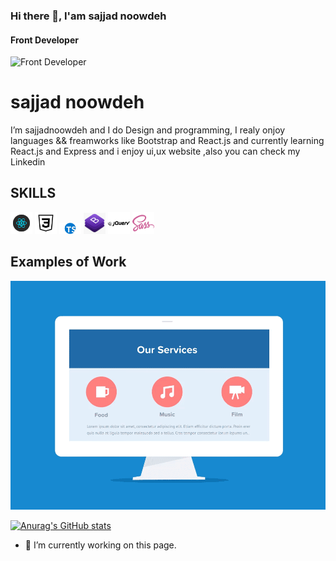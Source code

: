 ### Hi there 👋, I'am sajjad noowdeh
#### Front Developer
![Front Developer](https://64.media.tumblr.com/2d0af9c90d1b1107313cc20bda01548a/tumblr_outwxnanpp1u79o2lo1_1280.gifv)


# sajjad noowdeh
I’m sajjadnoowdeh and I do  Design and programming, I realy onjoy languages && freamworks like Bootstrap and React.js and currently learning React.js and Express and i enjoy ui,ux website ,also you can check my Linkedin 

## SKILLS
<img width="35" src="react.png"> <img width="35"  src="css.png"> <img width="35"  src="typescript.png"> <img width="35"  src="bootstrap.png"> <img width="35"  src="jq.png"> <img width="35"  src="sass.png">





## Examples of Work
<img src="responsive.gif">

[![Anurag's GitHub stats](https://github-readme-stats.vercel.app/api?username=sajjadnoowdeh)](https://github.com/anuraghazra/github-readme-stats)

- 🔭 I’m currently working on this page. 



